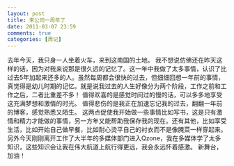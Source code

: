 ```yaml
---
layout: post
title: 来公司一周年了
date: 2011-03-07 23:59
comments: true
categories: [周记]
---
```

去年今天，我只身一人坐着火车，来到这南国的土地。
我不想说仿佛还在昨天这样的话，因为对我来说那是很久远的记忆了。这一年中我做了太多事情，认识了比过去5年加起来还多的人。虽然每周都会很快的过去，但细细回想一年前的事情，真觉得是幼儿时期的记忆。就是说我过去的人生好像分为两个阶段，工作之前和工作之后，二者比重差不多！
值得欢喜的是感觉时间过的慢的话，可以多多地享受这充满梦想和激情的时光。
值得悲伤的是我正在加速忘记我的过去，翻翻一年前的博客，感觉熟悉又陌生。
这两点促使我开始做一些事情比如写书，这是只有激情和精力才能做的事情，另一方年又能帮助我保存我的现在。还有其他，比如享受生活，比如开始自己做早餐，比如耐心烫平自己的衬衣而不是像腌菜一样穿起来。
另外今天刚刚离开工作了大半年的多媒体部门进入Qzone，我在多媒体学了太多知识，这些知识会让我在伟大航道上航行得更远，我会永远怀着感激。
新舞台，加油！
